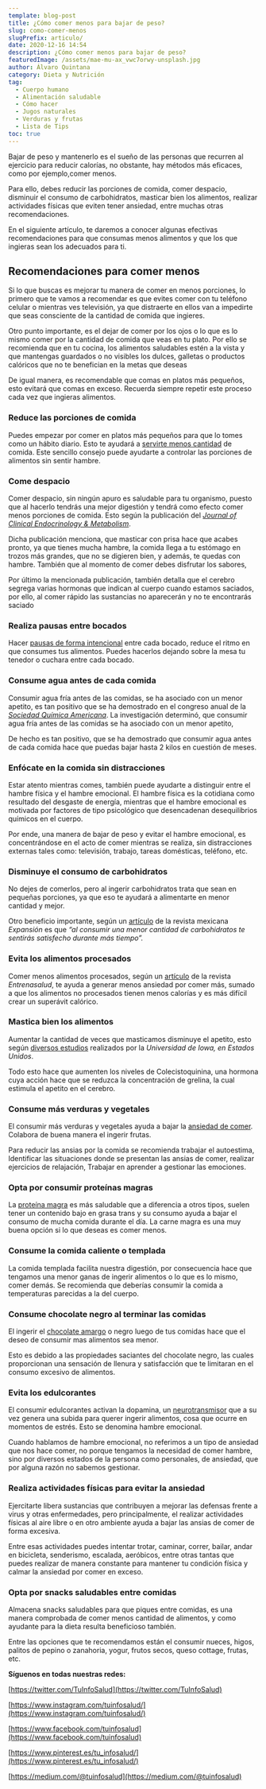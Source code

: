 ```yaml
---
template: blog-post
title: ¿Cómo comer menos para bajar de peso?
slug: como-comer-menos
slugPrefix: articulo/
date: 2020-12-16 14:54
description: ¿Cómo comer menos para bajar de peso?
featuredImage: /assets/mae-mu-ax_vwc7orwy-unsplash.jpg
author: Álvaro Quintana
category: Dieta y Nutrición
tag:
  - Cuerpo humano
  - Alimentación saludable
  - Cómo hacer
  - Jugos naturales
  - Verduras y frutas
  - Lista de Tips
toc: true
---
```

<!--StartFragment-->

Bajar de peso y mantenerlo es el sueño de las personas que recurren al ejercicio para reducir calorías, no obstante, hay métodos más eficaces, como por ejemplo,comer menos.

Para ello, debes reducir las porciones de comida, comer despacio, disminuir el consumo de carbohidratos, masticar bien los alimentos, realizar actividades físicas que eviten tener ansiedad, entre muchas otras recomendaciones.

En el siguiente artículo, te daremos a conocer algunas efectivas recomendaciones para que consumas menos alimentos y que los que ingieras sean los adecuados para ti.

## Recomendaciones para comer menos

Si lo que buscas es mejorar tu manera de comer en menos porciones, lo primero que te vamos a recomendar es que evites comer con tu teléfono celular o mientras ves televisión, ya que distraerte en ellos van a impedirte que seas consciente de la cantidad de comida que ingieres.

Otro punto importante, es el dejar de comer por los ojos o lo que es lo mismo comer por la cantidad de comida que veas en tu plato. Por ello se recomienda que en tu cocina, los alimentos saludables estén a la vista y que mantengas guardados o no visibles los dulces, galletas o productos calóricos que no te benefician en la metas que deseas

De igual manera, es recomendable que comas en platos más pequeños, esto evitará que comas en exceso. Recuerda siempre repetir este proceso cada vez que ingieras alimentos.

### Reduce las porciones de comida

Puedes empezar por comer en platos más pequeños para que lo tomes como un hábito diario. Esto te ayudará a [servirte menos cantidad](https://nutricionsinmas.com/8-consejos-para-reducir-las-porciones-de-alimentos-sin-aumentar-el-hambre/) de comida. Este sencillo consejo puede ayudarte a controlar las porciones de alimentos sin sentir hambre.

### Come despacio

Comer despacio, sin ningún apuro es saludable para tu organismo, puesto que al hacerlo tendrás una mejor digestión y tendrá como efecto comer menos porciones de comida. Esto según la publicación del *[Journal of Clinical Endocrinology & Metabolism](https://academic.oup.com/jcem/article/97/2/E193/2836517)*.

Dicha publicación menciona, que masticar con prisa hace que acabes pronto, ya que tienes mucha hambre, la comida llega a tu estómago en trozos más grandes, que no se digieren bien, y además, te quedas con hambre. También que al momento de comer debes disfrutar los sabores,

Por último la mencionada publicación, también detalla que el cerebro segrega varias hormonas que indican al cuerpo cuando estamos saciados, por ello, al comer rápido las sustancias no aparecerán y no te encontrarás saciado

### Realiza pausas entre bocados

Hacer [pausas de forma intencional](https://askthescientists.com/es/slower-eating/) entre cada bocado, reduce el ritmo en que consumes tus alimentos. Puedes hacerlos dejando sobre la mesa tu tenedor o cuchara entre cada bocado.

### Consume agua antes de cada comida

Consumir agua fría antes de las comidas, se ha asociado con un menor apetito, es tan positivo que se ha demostrado en el congreso anual de la *[Sociedad Química Americana](https://www.acs.org/content/acs/en.html)*. La investigación determinó, que consumir agua fría antes de las comidas se ha asociado con un menor apetito,

De hecho es tan positivo, que se ha demostrado que consumir agua antes de cada comida hace que puedas bajar hasta 2 kilos en cuestión de meses.

### Enfócate en la comida sin distracciones

Estar atento mientras comes, también puede ayudarte a distinguir entre el hambre física y el hambre emocional. El hambre física es la cotidiana como resultado del desgaste de energía, mientras que el hambre emocional es motivada por factores de tipo psicológico que desencadenan desequilibrios químicos en el cuerpo.

Por ende, una manera de bajar de peso y evitar el hambre emocional, es concentrándose en el acto de comer mientras se realiza, sin distracciones externas tales como: televisión, trabajo, tareas domésticas, teléfono, etc.

### Disminuye el consumo de carbohidratos

No dejes de comerlos, pero al ingerir carbohidratos trata que sean en pequeñas porciones, ya que eso te ayudará a alimentarte en menor cantidad y mejor.

Otro beneficio importante, según un [artículo](https://expansion.mx/salud/2014/03/05/14-maneras-de-disminuir-las-porciones-de-alimento-sin-pasar-hambre) de la revista mexicana *Expansión* es que *“al consumir una menor cantidad de carbohidratos te sentirás satisfecho durante más tiempo”.*

### Evita los alimentos procesados

Comer menos alimentos procesados, según un [artículo](https://www.entrenasalud.es/6-razones-para-evitar-alimentos-procesados/) de la revista *Entrenasalud*, te ayuda a generar menos ansiedad por comer más, sumado a que los alimentos no procesados tienen menos calorías y es más difícil crear un superávit calórico.

### Mastica bien los alimentos

Aumentar la cantidad de veces que masticamos disminuye el apetito, esto según [diversos estudios](https://pizzbur.com/se-recomienda-masticar-la-comida-40-veces) realizados por la *Universidad de Iowa, en Estados Unidos*.

Todo esto hace que aumenten los niveles de Colecistoquinina, una hormona cuya acción hace que se reduzca la concentración de grelina, la cual estimula el apetito en el cerebro.

### Consume más verduras y vegetales

El consumir más verduras y vegetales ayuda a bajar la [ansiedad de comer](https://tuinfosalud.com/articulos/ansiedad-por-comer). Colabora de buena manera el ingerir frutas.

Para reducir las ansias por la comida se recomienda trabajar el autoestima, Identificar las situaciones donde se presentan las ansias de comer, realizar ejercicios de relajación, Trabajar en aprender a gestionar las emociones.

### Opta por consumir proteínas magras

La [proteína magra](https://tuinfosalud.com/articulos/alimentos-con-proteinas) es más saludable que a diferencia a otros tipos, suelen tener un contenido bajo en grasa trans y su consumo ayuda a bajar el consumo de mucha comida durante el día. La carne magra es una muy buena opción si lo que deseas es comer menos.

### Consume la comida caliente o templada

La comida templada facilita nuestra digestión, por consecuencia hace que tengamos una menor ganas de ingerir alimentos o lo que es lo mismo, comer demás. Se recomienda que deberías consumir la comida a temperaturas parecidas a la del cuerpo.

### Consume chocolate negro al terminar las comidas

El ingerir el [chocolate amargo](https://tuinfosalud.com/articulos/chocolate-negro) o negro luego de tus comidas hace que el deseo de consumir mas alimentos sea menor.

Esto es debido a las propiedades saciantes del chocolate negro, las cuales proporcionan una sensación de llenura y satisfacción que te limitaran en el consumo excesivo de alimentos.

### Evita los edulcorantes

El consumir edulcorantes activan la dopamina, un [neurotransmisor](https://tuinfosalud.com/articulos/neurotransmisores) que a su vez genera una subida para querer ingerir alimentos, cosa que ocurre en momentos de estrés. Esto se denomina hambre emocional.

Cuando hablamos de hambre emocional, no referimos a un tipo de ansiedad que nos hace comer, no porque tengamos la necesidad de comer hambre, sino por diversos estados de la persona como personales, de ansiedad, que por alguna razón no sabemos gestionar.

### Realiza actividades físicas para evitar la ansiedad

Ejercitarte libera sustancias que contribuyen a mejorar las defensas frente a virus y otras enfermedades, pero principalmente, el realizar actividades físicas al aire libre o en otro ambiente ayuda a bajar las ansias de comer de forma excesiva.

Entre esas actividades puedes intentar trotar, caminar, correr, bailar, andar en bicicleta, senderismo, escalada, aeróbicos, entre otras tantas que puedes realizar de manera constante para mantener tu condición física y calmar la ansiedad por comer en exceso.

### Opta por snacks saludables entre comidas

Almacena snacks saludables para que piques entre comidas, es una manera comprobada de comer menos cantidad de alimentos, y como ayudante para la dieta resulta beneficioso también.

Entre las opciones que te recomendamos están el consumir nueces, higos, palitos de pepino o zanahoria, yogur, frutos secos, queso cottage, frutas, etc.





<!--StartFragment-->

**Síguenos en todas nuestras redes:**

[https://twitter.com/​TuInfoSalud](https://twitter.com/TuInfoSalud)

[https://www.instagram.com/​tuinfosalud/](https://www.instagram.com/tuinfosalud/)

[https://www.facebook.com/​tuinfosalud](https://www.facebook.com/tuinfosalud)

[https://www.pinterest.es/tu_​infosalud/](https://www.pinterest.es/tu_infosalud/)

[https://medium.com/@​tuinfosalud](https://medium.com/@tuinfosalud)

<!--EndFragment-->